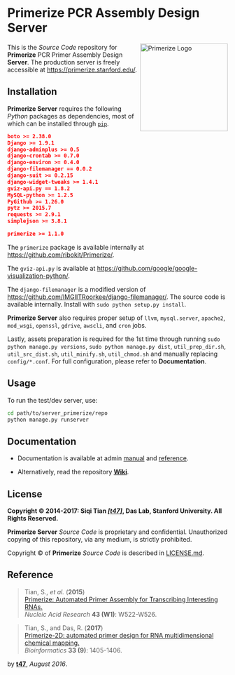 # Primerize PCR Assembly Design Server

<img src="https://primerize.stanford.edu/site_media/images/logo_primerize.png" alt="Primerize Logo" width="200" align="right">

This is the _Source Code_ repository for **Primerize** PCR Primer Assembly Design **Server**. The production server is freely accessible at https://primerize.stanford.edu/.

## Installation

**Primerize Server** requires the following *Python* packages as dependencies, most of which can be installed through [`pip`](https://pip.pypa.io/).

```json
boto >= 2.38.0
Django >= 1.9.1
django-adminplus >= 0.5
django-crontab >= 0.7.0
django-environ >= 0.4.0
django-filemanager == 0.0.2
django-suit >= 0.2.15
django-widget-tweaks >= 1.4.1
gviz-api.py == 1.8.2
MySQL-python >= 1.2.5
PyGithub >= 1.26.0
pytz >= 2015.7
requests >= 2.9.1
simplejson >= 3.8.1

primerize >= 1.1.0
```

The `primerize` package is available internally at https://github.com/ribokit/Primerize/.

The `gviz-api.py` is available at https://github.com/google/google-visualization-python/.

The `django-filemanager` is a modified version of https://github.com/IMGIITRoorkee/django-filemanager/. The source code is available internally. Install with `sudo python setup.py install`.

**Primerize Server** also requires proper setup of `llvm`, `mysql.server`, `apache2`, `mod_wsgi`, `openssl`, `gdrive`, `awscli`, and `cron` jobs.

Lastly, assets preparation is required for the 1st time through running `sudo python manage.py versions`, `sudo python manage.py dist`, `util_prep_dir.sh`, `util_src_dist.sh`, `util_minify.sh`, `util_chmod.sh` and manually replacing `config/*.conf`. For full configuration, please refer to **Documentation**.


## Usage

To run the test/dev server, use:

```bash
cd path/to/server_primerize/repo
python manage.py runserver
```

## Documentation

- Documentation is available at admin [manual](https://primerize.stanford.edu/admin/man/) and [reference](https://primerize.stanford.edu/admin/ref/).

- Alternatively, read the repository [**Wiki**](https://github.com/DasLab/Server_Primerize/wiki/).

## License

**Copyright &copy; 2014-2017: Siqi Tian _[[t47](https://t47.io/)]_, Das Lab, Stanford University. All Rights Reserved.**

**Primerize Server** _Source Code_ is proprietary and confidential. Unauthorized copying of this repository, via any medium, is strictly prohibited.

Copyright &copy; of **Primerize** _Source Code_ is described in [LICENSE.md](https://github.com/ribokit/Primerize/blob/master/LICENSE.md).

## Reference

>Tian, S., *et al.* (**2015**)<br/>
>[Primerize: Automated Primer Assembly for Transcribing Interesting RNAs.](http://nar.oxfordjournals.org/content/43/W1/W522.full)<br/>
>*Nucleic Acid Research* **43 (W1)**: W522-W526.

>Tian, S., and Das, R. (**2017**)<br/>
>[Primerize-2D: automated primer design for RNA multidimensional chemical mapping.](https://academic.oup.com/bioinformatics/article-abstract/33/9/1405/2801460/Primerize-2D-automated-primer-design-for-RNA)<br/>
>*Bioinformatics* **33 (9)**: 1405-1406.


by [**t47**](https://t47.io/), *August 2016*.

